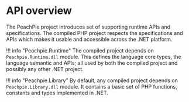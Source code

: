 # API overview

The PeachPie project introduces set of supporting runtime APIs and specifications. The compiled PHP project respects the specifications and APIs which makes it usable and accessible across the .NET platform.

!!! info "Peachpie.Runtime"
    The compiled project depends on `Peachpie.Runtime.dll` module. This defines the language core types, the language semantic and APIs; all used by both the compiled project and possibly any other .NET project.

!!! info "Peachpie.Library"
    By default, any compiled project depends on `Peachpie.Library.dll` module. It contains a basic set of PHP functions, constants and types implemented in .NET.
